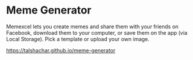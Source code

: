 # Meme Generator
Memexcel lets you create memes and share them with your friends on Facebook, download them to your computer, or save them on the app (via Local Storage). Pick a template or upload your own image.

https://talshachar.github.io/meme-generator
